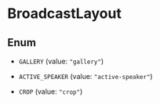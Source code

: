 

# BroadcastLayout

## Enum


* `GALLERY` (value: `"gallery"`)

* `ACTIVE_SPEAKER` (value: `"active-speaker"`)

* `CROP` (value: `"crop"`)



